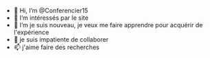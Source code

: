 - 👋 Hi, I’m @Conferencier15
- 👀 I’m intéressés par le site 
- 🌱 I’m je suis nouveau, je veux me faire apprendre pour acquérir de l'expérience 
- 💞️ je suis impatiente de collaborer 
- 📫 j'aime faire des recherches 

<!---
Conferencier15/Conferencier15 is a ✨ special ✨ repository because its `README.md` (this file) appears on your GitHub profile.
You can click the Preview link to take a look at your changes.
--->
